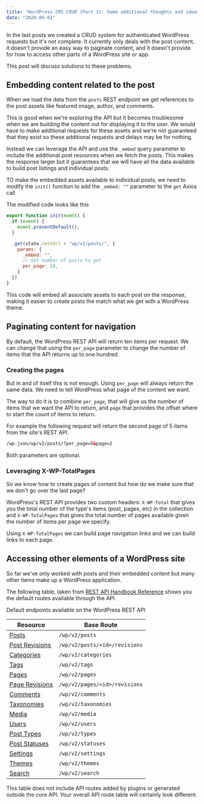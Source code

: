 ```yaml
---
title: "WordPress CMS CRUD (Part 3): Some additional thoughts and ideas"
date: "2020-06-01"
---
```


In the last posts we created a CRUD system for authenticated WordPress requests but it's not complete. It currently only deals with the post content, it doesn't provide an easy way to paginate content, and it doesn't provide for how to access other parts of a WordPress site or app.

This post will discuss solutions to these problems.

## Embedding content related to the post

When we load the data from the `posts` REST endpoint we get references to the post assets like featured image, author, and comments.

This is good when we're exploring the API but it becomes troublesome when we are building the content out for displaying it to the user. We would have to make additional requests for these assets and we're not guaranteed that they exist so these additional requests and delays may be for nothing.

Instead we can leverage the API and use the `_embed` query parameter to include the additional post resources when we fetch the posts. This makes the response larger but it guarantees that we will have all the data available to build post listings and individual posts.

TO make the embedded assets available to individual posts, we need to modify the `init()` function to add the `_embed: ""` parameter to the `get` Axios call

The modified code looks like this

```js
export function init(event) {
  if (event) {
    event.preventDefault();
  }

  .get(state.restUrl + "wp/v2/posts/", {
    params: {
      _embed: "",
      // Set number of posts to get
      per_page: 10,
    }
  })
}
```

This code will embed all associate assets to each post on the response, making it easier to create posts the match what we get with a WordPress theme.

## Paginating content for navigation

By default, the WordPress REST API will return ten items per request. We can change that using the `per_page` parameter to change the number of items that the API returns up to one hundred.

### Creating the pages

But in and of itself this is not enough. Using `per_page` will always return the same data. We need to tell WordPress what page of the content we want.

The way to do it is to combine `per_page`, that will give us the number of items that we want the API to return, and `page` that provides the offset where to start the count of items to return.

For example the following request will return the second page of 5 items from the site's REST API.

```html
/wp-json/wp/v2/posts/?per_page=5&page=2
```

Both parameters are optional.

### Leveraging X-WP-TotalPages

So we know how to create pages of content but how do we make sure that we don't go over the last page?

WordPress's REST API provides two custom headers: `X-WP-Total` that gives you the total number of the type's items (post, pages, etc) in the collection and `X-WP-TotalPages` that gives the total number of pages available given the number of items per page we specify.

Using `X-WP-TotalPages` we can build page navigation links and we can build links to each page.

## Accessing other elements of a WordPress site

So far we've only worked with posts and their embedded content but many other items make up a WordPress application.

The following table, taken from [REST API Handbook Reference](https://developer.wordpress.org/rest-api/reference/) shows you the default routes available through the API.

Default endpoints available on the WordPress REST API

| Resource | Base Route |
| --- | --- |
| [Posts](https://developer.wordpress.org/rest-api/reference/posts/) | `/wp/v2/posts` |
| [Post Revisions](https://developer.wordpress.org/rest-api/reference/post-revisions/) | `/wp/v2/posts/<id>/revisions` |
| [Categories](https://developer.wordpress.org/rest-api/reference/categories/) | `/wp/v2/categories` |
| [Tags](https://developer.wordpress.org/rest-api/reference/tags/) | `/wp/v2/tags` |
| [Pages](https://developer.wordpress.org/rest-api/reference/pages/) | `/wp/v2/pages` |
| [Page Revisions](https://developer.wordpress.org/rest-api/reference/page-revisions/) | `/wp/v2/pages/<id>/revisions` |
| [Comments](https://developer.wordpress.org/rest-api/reference/comments/) | `/wp/v2/comments` |
| [Taxonomies](https://developer.wordpress.org/rest-api/reference/taxonomies/) | `/wp/v2/taxonomies` |
| [Media](https://developer.wordpress.org/rest-api/reference/media/) | `/wp/v2/media` |
| [Users](https://developer.wordpress.org/rest-api/reference/users/) | `/wp/v2/users` |
| [Post Types](https://developer.wordpress.org/rest-api/reference/post-types/) | `/wp/v2/types` |
| [Post Statuses](https://developer.wordpress.org/rest-api/reference/post-statuses/) | `/wp/v2/statuses` |
| [Settings](https://developer.wordpress.org/rest-api/reference/settings/) | `/wp/v2/settings` |
| [Themes](https://developer.wordpress.org/rest-api/reference/themes/) | `/wp/v2/themes` |
| [Search](https://developer.wordpress.org/rest-api/reference/search-results/) | `/wp/v2/search` |

This table does not include API routes added by plugins or generated outside the core API. Your overall API route table will certainly look different.
